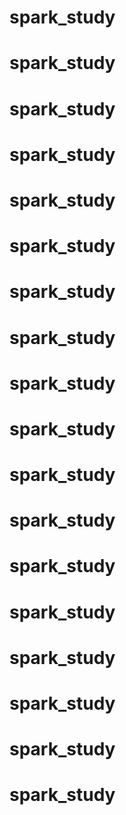 # spark_study
# spark_study
# spark_study
# spark_study
# spark_study
# spark_study
# spark_study
# spark_study
# spark_study
# spark_study
# spark_study
# spark_study
# spark_study
# spark_study
# spark_study
# spark_study
# spark_study
# spark_study
